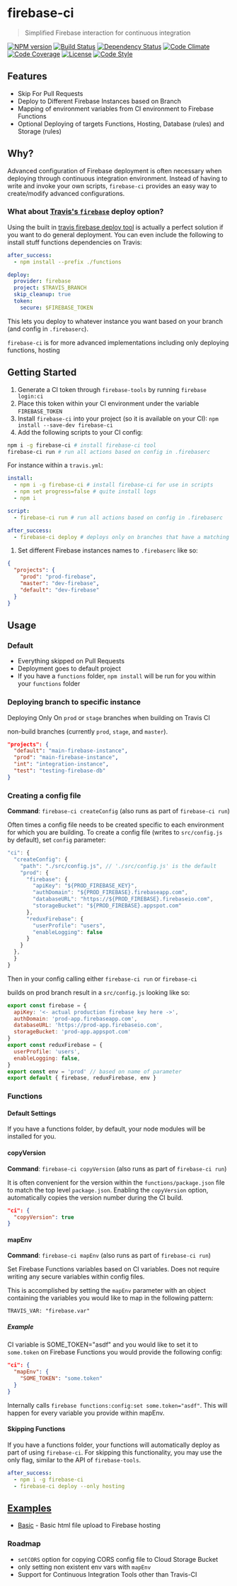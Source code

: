 # firebase-ci

> Simplified Firebase interaction for continuous integration

[![NPM version][npm-image]][npm-url]
[![Build Status][travis-image]][travis-url]
[![Dependency Status][daviddm-image]][daviddm-url]
[![Code Climate][climate-image]][climate-url]
[![Code Coverage][coverage-image]][coverage-url]
[![License][license-image]][license-url]
[![Code Style][code-style-image]][code-style-url]

## Features
* Skip For Pull Requests
* Deploy to Different Firebase Instances based on Branch
* Mapping of environment variables from CI environment to Firebase Functions
* Optional Deploying of targets Functions, Hosting, Database (rules) and Storage (rules)


## Why?
Advanced configuration of Firebase deployment is often necessary when deploying through continuous integration environment. Instead of having to write and invoke your own scripts, `firebase-ci` provides an easy way to  create/modify advanced configurations.

### What about [Travis's `firebase`](https://docs.travis-ci.com/user/deployment/firebase/) deploy option?

Using the built in [travis firebase deploy tool](https://docs.travis-ci.com/user/deployment/firebase/) is actually a perfect solution if you want to do general deployment. You can even include the following to install stuff functions dependencies on Travis:

```yaml
after_success:
  - npm install --prefix ./functions

deploy:
  provider: firebase
  project: $TRAVIS_BRANCH
  skip_cleanup: true
  token:
    secure: $FIREBASE_TOKEN
```

This lets you deploy to whatever instance you want based on your branch (and config in `.firebaserc`).

`firebase-ci` is for more advanced implementations including only deploying functions, hosting

## Getting Started

1. Generate a CI token through `firebase-tools` by running `firebase login:ci`
1. Place this token within your CI environment under the variable `FIREBASE_TOKEN`
1. Install `firebase-ci` into your project (so it is available on your CI): `npm install --save-dev firebase-ci`
1. Add the following scripts to your CI config:

  ```bash
  npm i -g firebase-ci # install firebase-ci tool
  firebase-ci run # run all actions based on config in .firebaserc
  ```

  For instance within a `travis.yml`:

  ```yaml
  install:
    - npm i -g firebase-ci # install firebase-ci for use in scripts
    - npm set progress=false # quite install logs
    - npm i

  script:
    - firebase-ci run # run all actions based on config in .firebaserc

  after_success:
    - firebase-ci deploy # deploys only on branches that have a matching project name in .firebaserc
  ```

1. Set different Firebase instances names to `.firebaserc` like so:
```json
{
  "projects": {
    "prod": "prod-firebase",
    "master": "dev-firebase",
    "default": "dev-firebase"
  }
}
```

## Usage

### Default
* Everything skipped on Pull Requests
* Deployment goes to default project
* If you have a `functions` folder, `npm install` will be run for you within your `functions` folder

### Deploying branch to specific instance

Deploying Only On `prod` or `stage` branches when building on Travis CI

non-build branches (currently `prod`, `stage`, and `master`).

```json
"projects": {
  "default": "main-firebase-instance",
  "prod": "main-firebase-instance",
  "int": "integration-instance",
  "test": "testing-firebase-db"
}
```

### Creating a config file
**Command**: `firebase-ci createConfig` (also runs as part of `firebase-ci run`)

Often times a config file needs to be created specific to each environment for which you are building. To create a config file (writes to  `src/config.js` by default), set `config` parameter:

```js
"ci": {
  "createConfig": {
    "path": "./src/config.js", // './src/config.js' is the default
    "prod": {
      "firebase": {
        "apiKey": "${PROD_FIREBASE_KEY}",
        "authDomain": "${PROD_FIREBASE}.firebaseapp.com",
        "databaseURL": "https://${PROD_FIREBASE}.firebaseio.com",
        "storageBucket": "${PROD_FIREBASE}.appspot.com"
      },
      "reduxFirebase": {
        "userProfile": "users",
        "enableLogging": false
      }
    }
  },
  }
}
```

Then in your config calling either `firebase-ci run` or `firebase-ci`

builds on prod branch result in a `src/config.js` looking like so:

```js
export const firebase = {
  apiKey: '<- actual production firebase key here ->',
  authDomain: 'prod-app.firebaseapp.com',
  databaseURL: 'https://prod-app.firebaseio.com',
  storageBucket: 'prod-app.appspot.com'
}
export const reduxFirebase = {
  userProfile: 'users',
  enableLogging: false,
}
export const env = 'prod' // based on name of parameter
export default { firebase, reduxFirebase, env }

```

### Functions

#### Default Settings

If you have a functions folder, by default, your node modules will be installed for you.

#### copyVersion
**Command**: `firebase-ci copyVersion` (also runs as part of `firebase-ci run`)

It is often convenient for the version within the `functions/package.json` file to match the top level `package.json`. Enabling the `copyVersion` option, automatically copies the version number during the CI build.

```json
"ci": {
  "copyVersion": true
}
```

#### mapEnv
**Command**: `firebase-ci mapEnv` (also runs as part of `firebase-ci run`)

Set Firebase Functions variables based on CI variables. Does not require writing any secure variables within config files.

This is accomplished by setting the `mapEnv` parameter with an object containing the variables you would like to map in the following pattern:

```
TRAVIS_VAR: "firebase.var"
```

##### Example
CI variable is SOME_TOKEN="asdf" and you would like to set it to `some.token` on Firebase Functions you would provide the following config:

```json
"ci": {
  "mapEnv": {
    "SOME_TOKEN": "some.token"
  }
}
```

Internally calls `firebase functions:config:set some.token="asdf"`. This will happen for every variable you provide within mapEnv.

#### Skipping Functions

If you have a functions folder, your functions will automatically deploy as part of using `firebase-ci`. For skipping this functionality, you may use the only flag, similar to the API of `firebase-tools`.

```yaml
after_success:
  - npm i -g firebase-ci
  - firebase-ci deploy --only hosting
```

## [Examples](/examples)

* [Basic](/examples/basic) - Basic html file upload to Firebase hosting


### Roadmap
* `setCORS` option for copying CORS config file to Cloud Storage Bucket
* only setting non existent env vars with `mapEnv`
* Support for Continuous Integration Tools other than Travis-CI

[npm-image]: https://img.shields.io/npm/v/firebase-ci.svg?style=flat-square
[npm-url]: https://npmjs.org/package/firebase-ci
[travis-image]: https://img.shields.io/travis/prescottprue/firebase-ci/master.svg?style=flat-square
[travis-url]: https://travis-ci.org/prescottprue/firebase-ci
[daviddm-image]: https://img.shields.io/david/prescottprue/firebase-ci.svg?style=flat-square
[daviddm-url]: https://david-dm.org/prescottprue/firebase-ci
[climate-image]: https://img.shields.io/codeclimate/github/prescottprue/firebase-ci.svg?style=flat-square
[climate-url]: https://codeclimate.com/github/prescottprue/firebase-ci
[coverage-image]: https://img.shields.io/codecov/c/github/prescottprue/firebase-ci.svg?style=flat-square
[coverage-url]: https://codecov.io/gh/prescottprue/firebase-ci
[license-image]: https://img.shields.io/npm/l/firebase-ci.svg?style=flat-square
[license-url]: https://github.com/prescottprue/firebase-ci/blob/master/LICENSE
[code-style-image]: https://img.shields.io/badge/code%20style-standard-brightgreen.svg?style=flat-square
[code-style-url]: http://standardjs.com/
